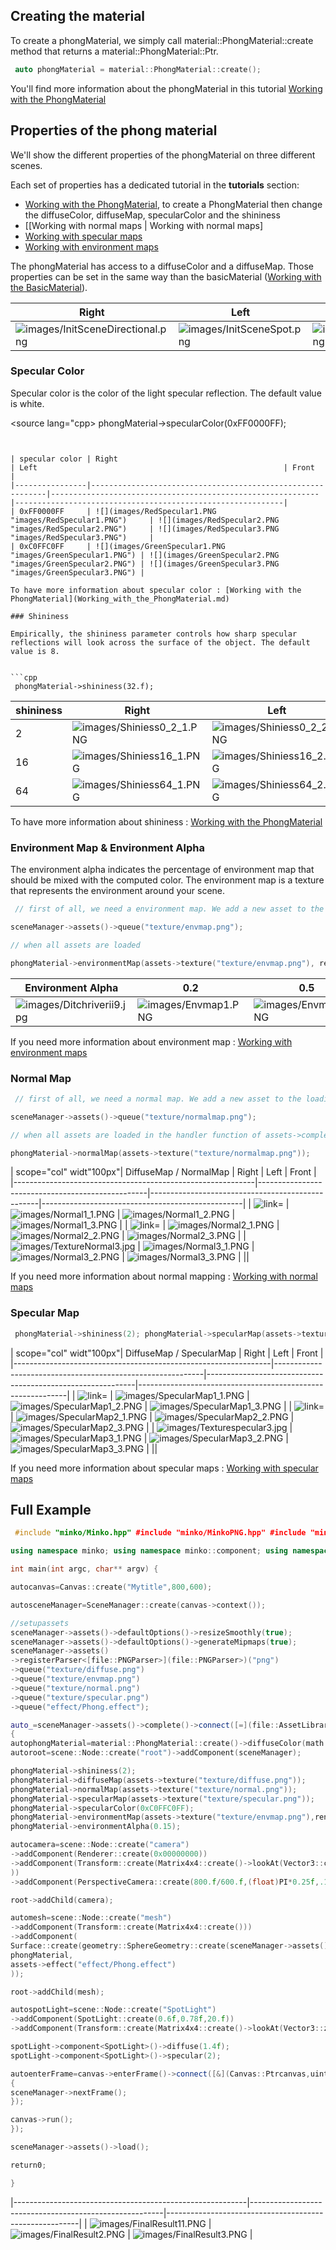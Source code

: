 Creating the material
---------------------

To create a phongMaterial, we simply call material::PhongMaterial::create method that returns a material::PhongMaterial::Ptr.


```cpp
 auto phongMaterial = material::PhongMaterial::create(); 
```


You'll find more information about the phongMaterial in this tutorial [Working with the PhongMaterial](Working_with_the_PhongMaterial.md)

Properties of the phong material
--------------------------------

We'll show the different properties of the phongMaterial on three different scenes.

Each set of properties has a dedicated tutorial in the **tutorials** section:

-   [Working with the PhongMaterial](Working_with_the_PhongMaterial.md), to create a PhongMaterial then change the diffuseColor, diffuseMap, specularColor and the shininess
-   [[Working with normal maps | Working with normal maps]
-   [ Working with specular maps](Working_with_specular_maps_.md)
-   [ Working with environment maps](Working_with_environment_maps_.md)

The phongMaterial has access to a diffuseColor and a diffuseMap. Those properties can be set in the same way than the basicMaterial ([Working with the BasicMaterial](Working_with_the_BasicMaterial.md)).

| Right                                                                  | Left                                                     | Front                                                      |
|------------------------------------------------------------------------|----------------------------------------------------------|------------------------------------------------------------|
| ![](images/InitSceneDirectional.png "images/InitSceneDirectional.png") | ![](images/InitSceneSpot.png "images/InitSceneSpot.png") | ![](images/InitScenePoint.png "images/InitScenePoint.png") |

### Specular Color

Specular color is the color of the light specular reflection. The default value is white.

<source lang="cpp> phongMaterial->specularColor(0xFF0000FF); 
```


| specular color | Right                                                      | Left                                                       | Front                                                      |
|----------------|------------------------------------------------------------|------------------------------------------------------------|------------------------------------------------------------|
| 0xFF0000FF     | ![](images/RedSpecular1.PNG "images/RedSpecular1.PNG")     | ![](images/RedSpecular2.PNG "images/RedSpecular2.PNG")     | ![](images/RedSpecular3.PNG "images/RedSpecular3.PNG")     |
| 0xC0FFC0FF     | ![](images/GreenSpecular1.PNG "images/GreenSpecular1.PNG") | ![](images/GreenSpecular2.PNG "images/GreenSpecular2.PNG") | ![](images/GreenSpecular3.PNG "images/GreenSpecular3.PNG") |

To have more information about specular color : [Working with the PhongMaterial](Working_with_the_PhongMaterial.md)

### Shininess

Empirically, the shininess parameter controls how sharp specular reflections will look across the surface of the object. The default value is 8.


```cpp
 phongMaterial->shininess(32.f); 
```


| shininess | Right                                                    | Left                                                     | Front                                                    |
|-----------|----------------------------------------------------------|----------------------------------------------------------|----------------------------------------------------------|
| 2         | ![](images/Shiniess0_2_1.PNG "images/Shiniess0_2_1.PNG") | ![](images/Shiniess0_2_2.PNG "images/Shiniess0_2_2.PNG") | ![](images/Shiniess0_2_3.PNG "images/Shiniess0_2_3.PNG") |
| 16        | ![](images/Shiniess16_1.PNG "images/Shiniess16_1.PNG")   | ![](images/Shiniess16_2.PNG "images/Shiniess16_2.PNG")   | ![](images/Shiniess16_3.PNG "images/Shiniess16_3.PNG")   |
| 64        | ![](images/Shiniess64_1.PNG "images/Shiniess64_1.PNG")   | ![](images/Shiniess64_2.PNG "images/Shiniess64_2.PNG")   | ![](images/Shiniess64_3.PNG "images/Shiniess64_3.PNG")   |

To have more information about shininess : [Working with the PhongMaterial](Working_with_the_PhongMaterial.md)

### Environment Map & Environment Alpha

The environment alpha indicates the percentage of environment map that should be mixed with the computed color. The environment map is a texture that represents the environment around your scene.


```cpp
 // first of all, we need a environment map. We add a new asset to the loading queue.

sceneManager->assets()->queue("texture/envmap.png");

// when all assets are loaded

phongMaterial->environmentMap(assets->texture("texture/envmap.png"), render::EnvironmentMap2dType::BlinnNewell); phongMaterial->environmentAlpha(0.2f); 
```


| Environment Alpha                                        | 0.2                                          | 0.5                                          | 0.95                                         |
|----------------------------------------------------------|----------------------------------------------|----------------------------------------------|----------------------------------------------|
| ![](images/Ditchriverii9.jpg "images/Ditchriverii9.jpg") | ![](images/Envmap1.PNG "images/Envmap1.PNG") | ![](images/Envmap2.PNG "images/Envmap2.PNG") | ![](images/Envmap3.PNG "images/Envmap3.PNG") |

If you need more information about environment map : [ Working with environment maps](Working_with_environment_maps_.md)

### Normal Map


```cpp
 // first of all, we need a normal map. We add a new asset to the loading queue.

sceneManager->assets()->queue("texture/normalmap.png");

// when all assets are loaded in the handler function of assets->complete()

phongMaterial->normalMap(assets->texture("texture/normalmap.png")); 
```


| scope="col" widt"100px"| DiffuseMap / NormalMap            | Right                                            | Left                                             | Front                                            |
|------------------------------------------------------------|--------------------------------------------------|--------------------------------------------------|--------------------------------------------------|
| ![ link=](images/TextureNormal1.jpg " link=")              | ![](images/Normal1_1.PNG "images/Normal1_1.PNG") | ![](images/Normal1_2.PNG "images/Normal1_2.PNG") | ![](images/Normal1_3.PNG "images/Normal1_3.PNG") |
| ![ link=](images/TextureNormal2.jpg " link=")              | ![](images/Normal2_1.PNG "images/Normal2_1.PNG") | ![](images/Normal2_2.PNG "images/Normal2_2.PNG") | ![](images/Normal2_3.PNG "images/Normal2_3.PNG") |
| ![](images/TextureNormal3.jpg "images/TextureNormal3.jpg") | ![](images/Normal3_1.PNG "images/Normal3_1.PNG") | ![](images/Normal3_2.PNG "images/Normal3_2.PNG") | ![](images/Normal3_3.PNG "images/Normal3_3.PNG") |
||

If you need more information about normal mapping : [Working with normal maps](Working_with_normal_maps_.md)

### Specular Map


```cpp
 phongMaterial->shininess(2); phongMaterial->specularMap(assets->texture("texture/specularmap.png")); 
```


| scope="col" widt"100px"| DiffuseMap / SpecularMap              | Right                                                      | Left                                                       | Front                                                      |
|----------------------------------------------------------------|------------------------------------------------------------|------------------------------------------------------------|------------------------------------------------------------|
| ![ link=](images/Texturespecular1.jpg " link=")                | ![](images/SpecularMap1_1.PNG "images/SpecularMap1_1.PNG") | ![](images/SpecularMap1_2.PNG "images/SpecularMap1_2.PNG") | ![](images/SpecularMap1_3.PNG "images/SpecularMap1_3.PNG") |
| ![ link=](images/Texturespecular22.jpg " link=")               | ![](images/SpecularMap2_1.PNG "images/SpecularMap2_1.PNG") | ![](images/SpecularMap2_2.PNG "images/SpecularMap2_2.PNG") | ![](images/SpecularMap2_3.PNG "images/SpecularMap2_3.PNG") |
| ![](images/Texturespecular3.jpg "images/Texturespecular3.jpg") | ![](images/SpecularMap3_1.PNG "images/SpecularMap3_1.PNG") | ![](images/SpecularMap3_2.PNG "images/SpecularMap3_2.PNG") | ![](images/SpecularMap3_3.PNG "images/SpecularMap3_3.PNG") |
||

If you need more information about specular maps : [ Working with specular maps](Working_with_specular_maps_.md)

Full Example
------------


```cpp
 #include "minko/Minko.hpp" #include "minko/MinkoPNG.hpp" #include "minko/MinkoSDL.hpp"

using namespace minko; using namespace minko::component; using namespace minko::math;

int main(int argc, char** argv) {

autocanvas=Canvas::create("Mytitle",800,600);

autosceneManager=SceneManager::create(canvas->context());

//setupassets
sceneManager->assets()->defaultOptions()->resizeSmoothly(true);
sceneManager->assets()->defaultOptions()->generateMipmaps(true);
sceneManager->assets()
->registerParser<[file::PNGParser>](file::PNGParser>)("png")
->queue("texture/diffuse.png")
->queue("texture/envmap.png")
->queue("texture/normal.png")
->queue("texture/specular.png")
->queue("effect/Phong.effect");

auto_=sceneManager->assets()->complete()->connect([=](file::AssetLibrary::Ptrassets)
{
autophongMaterial=material::PhongMaterial::create()->diffuseColor(math::Vector4::create(1.,1.,1.,1.));
autoroot=scene::Node::create("root")->addComponent(sceneManager);

phongMaterial->shininess(2);
phongMaterial->diffuseMap(assets->texture("texture/diffuse.png"));
phongMaterial->normalMap(assets->texture("texture/normal.png"));
phongMaterial->specularMap(assets->texture("texture/specular.png"));
phongMaterial->specularColor(0xC0FFC0FF);
phongMaterial->environmentMap(assets->texture("texture/envmap.png"),render::EnvironmentMap2dType::BlinnNewell);
phongMaterial->environmentAlpha(0.15);

autocamera=scene::Node::create("camera")
->addComponent(Renderer::create(0x00000000))
->addComponent(Transform::create(Matrix4x4::create()->lookAt(Vector3::create(0.0f,0.f,0.f),Vector3::create(0.0f,1.f,1.3f))
))
->addComponent(PerspectiveCamera::create(800.f/600.f,(float)PI*0.25f,.1f,1000.f));

root->addChild(camera);

automesh=scene::Node::create("mesh")
->addComponent(Transform::create(Matrix4x4::create()))
->addComponent(
Surface::create(geometry::SphereGeometry::create(sceneManager->assets()->context(),30,30,true),
phongMaterial,
assets->effect("effect/Phong.effect")
));

root->addChild(mesh);

autospotLight=scene::Node::create("SpotLight")
->addComponent(SpotLight::create(0.6f,0.78f,20.f))
->addComponent(Transform::create(Matrix4x4::create()->lookAt(Vector3::zero(),Vector3::create(3.f,5.f,1.5f))));

spotLight->component<SpotLight>()->diffuse(1.4f);
spotLight->component<SpotLight>()->specular(2);

autoenterFrame=canvas->enterFrame()->connect([&](Canvas::Ptrcanvas,uinttime,uintdeltaTime)
{
sceneManager->nextFrame();
});

canvas->run();
});

sceneManager->assets()->load();

return0;

} 
```


|----------------------------------------------------------|--------------------------------------------------------|--------------------------------------------------------|
| ![](images/FinalResult11.PNG "images/FinalResult11.PNG") | ![](images/FinalResult2.PNG "images/FinalResult2.PNG") | ![](images/FinalResult3.PNG "images/FinalResult3.PNG") |


